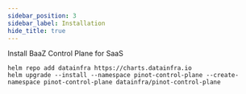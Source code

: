 ```yaml
---
sidebar_position: 3
sidebar_label: Installation
hide_title: true
---
```


<Installation>

Install BaaZ Control Plane for <Purple>SaaS</Purple>

```
helm repo add datainfra https://charts.datainfra.io
helm upgrade --install --namespace pinot-control-plane --create-namespace pinot-control-plane datainfra/pinot-control-plane
```

</Installation>
